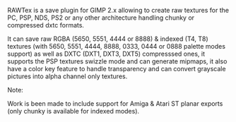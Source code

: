 RAWTex is a save plugin for GIMP 2.x
allowing to create raw textures for the PC, PSP, NDS, PS2 or any other architecture handling chunky or compressed dxtc formats.

It can save raw RGBA (5650, 5551, 4444 or 8888) & indexed (T4, T8) 
textures (with 5650, 5551, 4444, 8888, 0333, 0444 or 0888 palette modes support)
as well as DXTC (DXT1, DXT3, DXT5) compresssed ones,
it supports the PSP textures swizzle mode and can generate mipmaps,
it also have a color key feature to handle transparency and can convert grayscale pictures into alpha channel only textures.

Note:

Work is been made to include support for Amiga & Atari ST planar exports (only chunky is available for indexed modes).
